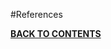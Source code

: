 #References


[**BACK TO CONTENTS**](https://github.com/pkdevaraj/Presentations/blob/gh-pages/Chef_Readme.md)
